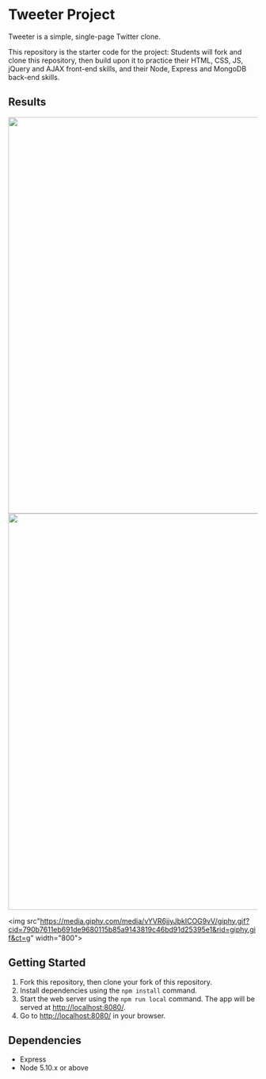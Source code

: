 # Tweeter Project

Tweeter is a simple, single-page Twitter clone.

This repository is the starter code for the project: Students will fork and clone this repository, then build upon it to practice their HTML, CSS, JS, jQuery and AJAX front-end skills, and their Node, Express and MongoDB back-end skills.


## Results
<img src="https://media.giphy.com/media/CJwFP0xdhIKWOZpY6Z/giphy.gif?cid=790b7611294a09694af6e3096a08b5d6da92364837da0dbb&rid=giphy.gif&ct=g" width="800">

<img src="https://media.giphy.com/media/htWSvii8JTStmVI4SP/giphy.gif?cid=790b76118d86d20ebae512735d7aee5cf5149ebadbf439aa&rid=giphy.gif&ct=g" width="800">

<img src"https://media.giphy.com/media/vYVR6jjyJbkICOG9vV/giphy.gif?cid=790b7611eb691de9680115b85a9143819c46bd91d25395e1&rid=giphy.gif&ct=g" width="800">


## Getting Started

1. Fork this repository, then clone your fork of this repository.
2. Install dependencies using the `npm install` command.
3. Start the web server using the `npm run local` command. The app will be served at <http://localhost:8080/>.
4. Go to <http://localhost:8080/> in your browser.

## Dependencies

- Express
- Node 5.10.x or above
